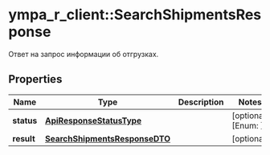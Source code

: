 # ympa_r_client::SearchShipmentsResponse

Ответ на запрос информации об отгрузках.

## Properties
Name | Type | Description | Notes
------------ | ------------- | ------------- | -------------
**status** | [**ApiResponseStatusType**](ApiResponseStatusType.md) |  | [optional] [Enum: ] 
**result** | [**SearchShipmentsResponseDTO**](SearchShipmentsResponseDTO.md) |  | [optional] 


